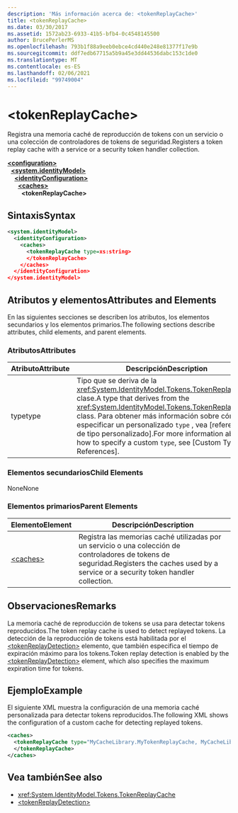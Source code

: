 ```yaml
---
description: 'Más información acerca de: <tokenReplayCache>'
title: <tokenReplayCache>
ms.date: 03/30/2017
ms.assetid: 1572ab23-6933-41b5-bfb4-0c4548145500
author: BrucePerlerMS
ms.openlocfilehash: 793b1f88a9eeb0ebce4cd440e248e81377f17e9b
ms.sourcegitcommit: ddf7edb67715a5b9a45e3dd44536dabc153c1de0
ms.translationtype: MT
ms.contentlocale: es-ES
ms.lasthandoff: 02/06/2021
ms.locfileid: "99749004"
---
```

# \<tokenReplayCache>

<span data-ttu-id="e7494-102">Registra una memoria caché de reproducción de tokens con un servicio o una colección de controladores de tokens de seguridad.</span><span class="sxs-lookup"><span data-stu-id="e7494-102">Registers a token replay cache with a service or a security token handler collection.</span></span>  
  
[**\<configuration>**](../configuration-element.md)\
&nbsp;&nbsp;[**\<system.identityModel>**](system-identitymodel.md)\
&nbsp;&nbsp;&nbsp;&nbsp;[**\<identityConfiguration>**](identityconfiguration.md)\
&nbsp;&nbsp;&nbsp;&nbsp;&nbsp;&nbsp;[**\<caches>**](caches.md)\
&nbsp;&nbsp;&nbsp;&nbsp;&nbsp;&nbsp;&nbsp;&nbsp;**\<tokenReplayCache>**  
  
## <a name="syntax"></a><span data-ttu-id="e7494-103">Sintaxis</span><span class="sxs-lookup"><span data-stu-id="e7494-103">Syntax</span></span>  
  
```xml  
<system.identityModel>  
  <identityConfiguration>  
    <caches>  
      <tokenReplayCache type=xs:string>  
      </tokenReplayCache>  
    </caches>  
  </identityConfiguration>  
</system.identityModel>  
```  
  
## <a name="attributes-and-elements"></a><span data-ttu-id="e7494-104">Atributos y elementos</span><span class="sxs-lookup"><span data-stu-id="e7494-104">Attributes and Elements</span></span>  

 <span data-ttu-id="e7494-105">En las siguientes secciones se describen los atributos, los elementos secundarios y los elementos primarios.</span><span class="sxs-lookup"><span data-stu-id="e7494-105">The following sections describe attributes, child elements, and parent elements.</span></span>  
  
### <a name="attributes"></a><span data-ttu-id="e7494-106">Atributos</span><span class="sxs-lookup"><span data-stu-id="e7494-106">Attributes</span></span>  
  
|<span data-ttu-id="e7494-107">Atributo</span><span class="sxs-lookup"><span data-stu-id="e7494-107">Attribute</span></span>|<span data-ttu-id="e7494-108">Descripción</span><span class="sxs-lookup"><span data-stu-id="e7494-108">Description</span></span>|  
|---------------|-----------------|  
|<span data-ttu-id="e7494-109">type</span><span class="sxs-lookup"><span data-stu-id="e7494-109">type</span></span>|<span data-ttu-id="e7494-110">Tipo que se deriva de la <xref:System.IdentityModel.Tokens.TokenReplayCache> clase.</span><span class="sxs-lookup"><span data-stu-id="e7494-110">A type that derives from the <xref:System.IdentityModel.Tokens.TokenReplayCache> class.</span></span> <span data-ttu-id="e7494-111">Para obtener más información sobre cómo especificar un personalizado `type` , vea [referencias de tipo personalizado].</span><span class="sxs-lookup"><span data-stu-id="e7494-111">For more information about how to specify a custom `type`, see [Custom Type References].</span></span>
  
### <a name="child-elements"></a><span data-ttu-id="e7494-112">Elementos secundarios</span><span class="sxs-lookup"><span data-stu-id="e7494-112">Child Elements</span></span>  

 <span data-ttu-id="e7494-113">None</span><span class="sxs-lookup"><span data-stu-id="e7494-113">None</span></span>  
  
### <a name="parent-elements"></a><span data-ttu-id="e7494-114">Elementos primarios</span><span class="sxs-lookup"><span data-stu-id="e7494-114">Parent Elements</span></span>  
  
|<span data-ttu-id="e7494-115">Elemento</span><span class="sxs-lookup"><span data-stu-id="e7494-115">Element</span></span>|<span data-ttu-id="e7494-116">Descripción</span><span class="sxs-lookup"><span data-stu-id="e7494-116">Description</span></span>|  
|-------------|-----------------|  
|[\<caches>](caches.md)|<span data-ttu-id="e7494-117">Registra las memorias caché utilizadas por un servicio o una colección de controladores de tokens de seguridad.</span><span class="sxs-lookup"><span data-stu-id="e7494-117">Registers the caches used by a service or a security token handler collection.</span></span>|  
  
## <a name="remarks"></a><span data-ttu-id="e7494-118">Observaciones</span><span class="sxs-lookup"><span data-stu-id="e7494-118">Remarks</span></span>  

 <span data-ttu-id="e7494-119">La memoria caché de reproducción de tokens se usa para detectar tokens reproducidos.</span><span class="sxs-lookup"><span data-stu-id="e7494-119">The token replay cache is used to detect replayed tokens.</span></span> <span data-ttu-id="e7494-120">La detección de la reproducción de tokens está habilitada por el [\<tokenReplayDetection>](tokenreplaydetection.md) elemento, que también especifica el tiempo de expiración máximo para los tokens.</span><span class="sxs-lookup"><span data-stu-id="e7494-120">Token replay detection is enabled by the [\<tokenReplayDetection>](tokenreplaydetection.md) element, which also specifies the maximum expiration time for tokens.</span></span>  
  
## <a name="example"></a><span data-ttu-id="e7494-121">Ejemplo</span><span class="sxs-lookup"><span data-stu-id="e7494-121">Example</span></span>  

 <span data-ttu-id="e7494-122">El siguiente XML muestra la configuración de una memoria caché personalizada para detectar tokens reproducidos.</span><span class="sxs-lookup"><span data-stu-id="e7494-122">The following XML shows the configuration of a custom cache for detecting replayed tokens.</span></span>  
  
```xml  
<caches>  
  <tokenReplayCache type="MyCacheLibrary.MyTokenReplayCache, MyCacheLibrary">  
  </tokenReplayCache>  
</caches>  
```  
  
## <a name="see-also"></a><span data-ttu-id="e7494-123">Vea también</span><span class="sxs-lookup"><span data-stu-id="e7494-123">See also</span></span>

- <xref:System.IdentityModel.Tokens.TokenReplayCache>
- [\<tokenReplayDetection>](tokenreplaydetection.md)

